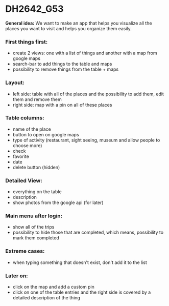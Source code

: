 # DH2642_G53

**General idea:** We want to make an app that helps you visualize all the places you want to visit and helps you organize them easily. 

### First things first:
- create 2 views: one with a list of things and another with a map from google maps
- search-bar to add things to the table and maps
- possibility to remove things from the table + maps

### Layout: 
- left side: table with all of the places and the possibility to add them, edit them and remove them
- right side: map with a pin on all of these places

### Table columns:
- name of the place
- button to open on google maps
- type of activity (restaurant, sight seeing, museum and allow people to choose more)
- check
- favorite
- date
- delete button (hidden)

### Detailed View:
- everything on the table
- description
- show photos from the google api (for later)

### Main menu after login:
- show all of the trips
- possibility to hide those that are completed, which means, possibility to mark them completed

### Extreme cases:
- when typing something that doesn't exist, don't add it to the list

### Later on:
- click on the map and add a custom pin 
- click on one of the table entries and the right side is covered by a detailed description of the thing
